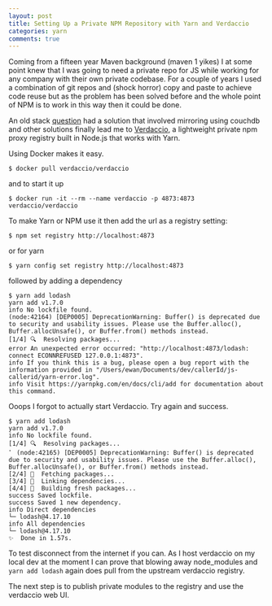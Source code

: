 ```yaml
---
layout: post
title: Setting Up a Private NPM Repository with Yarn and Verdaccio
categories: yarn
comments: true
---
```


Coming from a fifteen year Maven background (maven 1 yikes) I at some point knew that I was going to need a private repo for JS while working for any company with their own private codebase.  For a couple of years I used a combination of git repos and (shock horror) copy and paste to achieve code reuse but as the problem has been solved before and the whole point of NPM is to work in this way then it could be done.

An old stack  [question](https://stackoverflow.com/questions/7575627/can-you-host-a-private-repository-for-your-organization-to-use-with-npm) had a solution that involved mirroring using couchdb and other solutions finally lead me to [Verdaccio](http://www.verdaccio.org), a lightweight private npm proxy registry built in Node.js that works with Yarn.

Using Docker makes it easy.

``` terminal
$ docker pull verdaccio/verdaccio
```

and to start it up

``` terminal
$ docker run -it --rm --name verdaccio -p 4873:4873 verdaccio/verdaccio
```

To make Yarn or NPM use it then add the url as a registry setting:
``` terminal
$ npm set registry http://localhost:4873
```

or for yarn
``` terminal
$ yarn config set registry http://localhost:4873
```

followed by adding a dependency
``` terminal
$ yarn add lodash
yarn add v1.7.0
info No lockfile found.
(node:42164) [DEP0005] DeprecationWarning: Buffer() is deprecated due to security and usability issues. Please use the Buffer.alloc(), Buffer.allocUnsafe(), or Buffer.from() methods instead.
[1/4] 🔍  Resolving packages...
error An unexpected error occurred: "http://localhost:4873/lodash: connect ECONNREFUSED 127.0.0.1:4873".
info If you think this is a bug, please open a bug report with the information provided in "/Users/ewan/Documents/dev/callerId/js-callerid/yarn-error.log".
info Visit https://yarnpkg.com/en/docs/cli/add for documentation about this command.
```

Ooops I forgot to actually start Verdaccio.  Try again and success.

``` terminal
$ yarn add lodash
yarn add v1.7.0
info No lockfile found.
[1/4] 🔍  Resolving packages...
⠁ (node:42165) [DEP0005] DeprecationWarning: Buffer() is deprecated due to security and usability issues. Please use the Buffer.alloc(), Buffer.allocUnsafe(), or Buffer.from() methods instead.
[2/4] 🚚  Fetching packages...
[3/4] 🔗  Linking dependencies...
[4/4] 📃  Building fresh packages...
success Saved lockfile.
success Saved 1 new dependency.
info Direct dependencies
└─ lodash@4.17.10
info All dependencies
└─ lodash@4.17.10
✨  Done in 1.57s.
```

To test disconnect from the internet if you can.  As I host verdaccio on my local dev at the moment I can prove that blowing away node_modules and `yarn add lodash` again does pull from the upstream verdaccio registry.

The next step is to publish private modules to the registry and use the verdaccio web UI.

